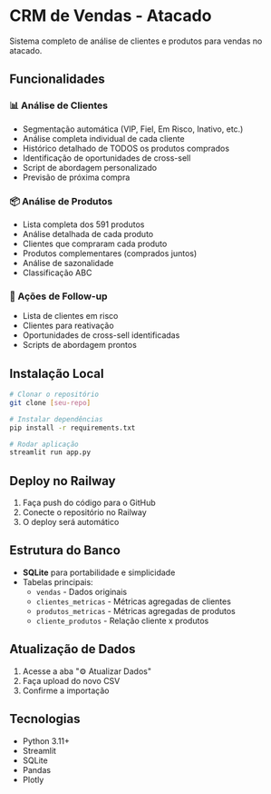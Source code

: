 # CRM de Vendas - Atacado

Sistema completo de análise de clientes e produtos para vendas no atacado.

## Funcionalidades

### 📊 Análise de Clientes
- Segmentação automática (VIP, Fiel, Em Risco, Inativo, etc.)
- Análise completa individual de cada cliente
- Histórico detalhado de TODOS os produtos comprados
- Identificação de oportunidades de cross-sell
- Script de abordagem personalizado
- Previsão de próxima compra

### 📦 Análise de Produtos  
- Lista completa dos 591 produtos
- Análise detalhada de cada produto
- Clientes que compraram cada produto
- Produtos complementares (comprados juntos)
- Análise de sazonalidade
- Classificação ABC

### 🎯 Ações de Follow-up
- Lista de clientes em risco
- Clientes para reativação
- Oportunidades de cross-sell identificadas
- Scripts de abordagem prontos

## Instalação Local

```bash
# Clonar o repositório
git clone [seu-repo]

# Instalar dependências
pip install -r requirements.txt

# Rodar aplicação
streamlit run app.py
```

## Deploy no Railway

1. Faça push do código para o GitHub
2. Conecte o repositório no Railway
3. O deploy será automático

## Estrutura do Banco

- **SQLite** para portabilidade e simplicidade
- Tabelas principais:
  - `vendas` - Dados originais
  - `clientes_metricas` - Métricas agregadas de clientes
  - `produtos_metricas` - Métricas agregadas de produtos
  - `cliente_produtos` - Relação cliente x produtos

## Atualização de Dados

1. Acesse a aba "⚙️ Atualizar Dados"
2. Faça upload do novo CSV
3. Confirme a importação

## Tecnologias

- Python 3.11+
- Streamlit
- SQLite
- Pandas
- Plotly
